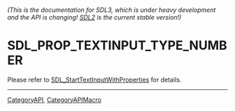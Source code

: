 ###### (This is the documentation for SDL3, which is under heavy development and the API is changing! [SDL2](https://wiki.libsdl.org/SDL2/) is the current stable version!)
# SDL_PROP_TEXTINPUT_TYPE_NUMBER

Please refer to [SDL_StartTextInputWithProperties](SDL_StartTextInputWithProperties) for details.

----
[CategoryAPI](CategoryAPI), [CategoryAPIMacro](CategoryAPIMacro)

